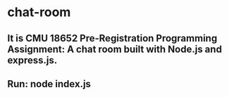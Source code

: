 # chat-room
## It is CMU 18652 Pre-Registration Programming Assignment: A chat room built with Node.js and express.js.
## Run: node index.js
